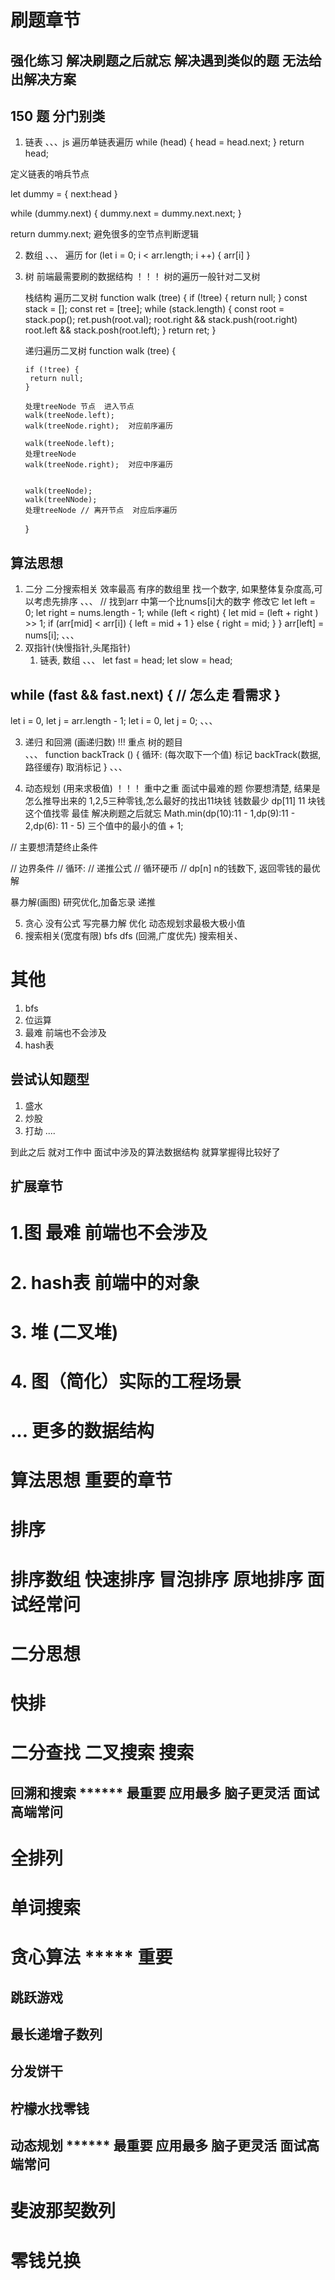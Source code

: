 #  刷题章节

## 强化练习 解决刷题之后就忘  解决遇到类似的题 无法给出解决方案

## 150 题 分门别类 
1. 链表
  、、、js
  遍历单链表遍历
  while (head) {
     head = head.next;
  }
  return head;

  定义链表的哨兵节点

  let dummy = {
    next:head
  }

  while (dummy.next) {
      dummy.next =  dummy.next.next;
  }

  return dummy.next;
  避免很多的空节点判断逻辑

2. 数组 
  、、、
  遍历
  for (let i = 0; i < arr.length; i ++) {
    arr[i]
  }
3. 树   前端最需要刷的数据结构 ！！！
   树的遍历一般针对二叉树
   

   栈结构 遍历二叉树
   function walk (tree) {
     if (!tree) {
       return null;
     }
     const stack = [];
     const ret = [tree];
     while (stack.length) {
        const root = stack.pop();
        ret.push(root.val);
        root.right && stack.push(root.right)
        root.left && stack.posh(root.left);
    }
    return ret;
   }

   递归遍历二叉树
    function walk (tree) {

       if (!tree) {
        return null;
       }

       处理treeNode 节点  进入节点  
       walk(treeNode.left);   
       walk(treeNode.right);  对应前序遍历

       walk(treeNode.left);
       处理treeNode 
       walk(treeNode.right);  对应中序遍历


       walk(treeNode);
       walk(treeNNode);  
       处理treeNode // 离开节点  对应后序遍历

    }

## 算法思想
1. 二分
  二分搜索相关 效率最高 
  有序的数组里 找一个数字, 如果整体复杂度高,可以考虑先排序
、、、
  // 找到arr 中第一个比nums[i]大的数字 修改它
  let left = 0;
  let right = nums.length - 1;
  while (left < right) {
    let mid = (left + right ) >> 1;
    if (arr[mid] < arr[i]) {
      left = mid + 1
    } else {
      right = mid;
    }
  }
  arr[left] = nums[i];
、、、
2. 双指针(快慢指针,头尾指针)
   1. 链表, 数组
、、、
  let fast = head;
  let slow = head; 

  while (fast && fast.next) {
     // 怎么走 看需求
  }
  ----

  let i = 0, let j = arr.length - 1;
  let i = 0, let j = 0;
、、、


3. 递归 和回溯  (画递归数) !!! 重点  树的题目  
、、、
  function backTrack () {
    循环: (每次取下一个值)
      标记
      backTrack(数据,路径缓存)
      取消标记
  }
、、、


4. 动态规划 (用来求极值)  ！！！ 重中之重  面试中最难的题
   你要想清楚, 结果是怎么推导出来的
   1,2,5三种零钱,怎么最好的找出11块钱 钱数最少
  dp[11]  11 块钱这个值找零 最佳 解决刷题之后就忘
  Math.min(dp(10):11 - 1,dp(9):11 - 2,dp(6): 11 - 5) 三个值中的最小的值 + 1;

  // 主要想清楚终止条件

  // 边界条件
  // 循环:
  //    递推公式
  // 循环硬币
  // dp[n]  n的钱数下, 返回零钱的最优解

  暴力解(画图)
  研究优化,加备忘录
  递推

5. 贪心
    没有公式 
    写完暴力解 优化
    动态规划求最极大极小值
6. 搜索相关(宽度有限) bfs dfs (回溯,广度优先) 搜索相关、


#   其他
1. bfs
2. 位运算
3. 最难 前端也不会涉及
4. hash表 

## 尝试认知题型
1. 盛水
2. 炒股
3. 打劫 
....

到此之后 就对工作中 面试中涉及的算法数据结构 就算掌握得比较好了





## 扩展章节
# 1.图  最难 前端也不会涉及
# 2. hash表  前端中的对象
# 3. 堆 (二叉堆)
# 4. 图（简化）实际的工程场景
# ... 更多的数据结构

# 算法思想  重要的章节
# 排序
# 排序数组 快速排序 冒泡排序 原地排序 面试经常问 
# 二分思想
#   快排
#   二分查找  二叉搜索 搜索


## 回溯和搜索   ****** 最重要 应用最多 脑子更灵活 面试高端常问
# 全排列
# 单词搜索


# 贪心算法 *****  重要
## 跳跃游戏
## 最长递增子数列
## 分发饼干
## 柠檬水找零钱


## 动态规划 ******  最重要 应用最多 脑子更灵活 面试高端常问
  # 斐波那契数列
  # 零钱兑换


